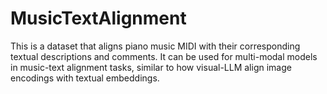 # MusicTextAlignment
This is a dataset that aligns piano music MIDI with their corresponding textual descriptions and comments. It can be used for multi-modal models in music-text alignment tasks, similar to how visual-LLM align image encodings with textual embeddings. 
